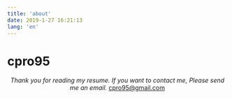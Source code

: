 ```yaml
---
title: 'about'
date: 2019-1-27 16:21:13
lang: 'en'
---
```


# cpro95

<div align="center">

_Thank you for reading my resume. If you want to contact me, Please send me an email._
cpro95@gmail.com

</div>
